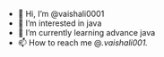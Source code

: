 - 👋 Hi, I’m @vaishali0001
- 👀 I’m interested in java
- 🌱 I’m currently learning advance java
- 📫 How to reach me @_.vaishali001._

<!---
vaishali0001/vaishali0001 is a ✨ special ✨ repository because its `README.md` (this file) appears on your GitHub profile.
You can click the Preview link to take a look at your changes.
--->
